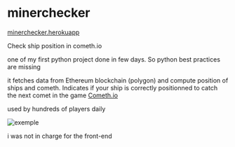 # minerchecker

[minerchecker.herokuapp](http://minerchecker.herokuapp.com/)

Check ship position in cometh.io

one of my first python project done in few days. So python best practices are missing

it fetches data from Ethereum blockchain (polygon) and compute position of ships and cometh.
Indicates if your ship is correctly positionned to catch the next comet in the game [Cometh.io](https://www.cometh.io/)

used by hundreds of players daily

![exemple](https://github.com/TontonPizza/minerchecker/blob/main/map.png)

i was not in charge for the front-end

